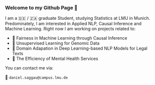 ### Welcome to my Github Page :wave:

I am a :de: / :south_africa: graduate Student, studying Statistics at LMU in Munich. 
Predominately, I am interested in Applied NLP, Causal Inference and Machine Learning.
Right now I am working on projects related to: 

* :robot: Fairness in Machine Learning through Causal Inference 
* :mouse2: Unsupervised Learning for Genomic Data
* :briefcase: Domain Adapation in Deep Learning-based NLP Models for Legal Texts
* :brain: The Efficiency of Mental Health Services

You can contact me via: 

:email: `daniel.saggau@campus.lmu.de`


<!--
**danielsaggau/danielsaggau** is a ✨ _special_ ✨ repository because its `README.md` (this file) appears on your GitHub profile.

